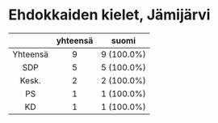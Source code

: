 # Ehdokkaiden kielet, Jämijärvi

| |yhteensä|suomi|
|:---:|:---:|:---:|
|Yhteensä|9|9 (100.0%)|
|SDP|5|5 (100.0%)|
|Kesk.|2|2 (100.0%)|
|PS|1|1 (100.0%)|
|KD|1|1 (100.0%)|

